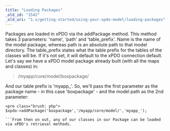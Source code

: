 ```yaml
---
title: "Loading Packages"
_old_id: "1542"
_old_uri: "1.x/getting-started/using-your-xpdo-model/loading-packages"
---
```


Packages are loaded in xPDO via the addPackage method. This method takes 3 parameters: 'name', 'path' and 'table\_prefix'. Name is the name of the model package, whereas path is an absolute path to that model directory. The table\_prefix states what the table prefix for the tables of the classes will be. If it's not set, it will default to the xPDO connection default. Let's say we have a xPDO model package already built (with all the maps and classes) in:

> /myapp/core/model/boxpackage/

And our table prefix is 'myapp\_'. So, we'll pass the first parameter as the package name - in this case 'boxpackage' - and the model path as the 2nd parameter:

```
<pre class="brush: php">
$xpdo->addPackage('boxpackage','/myapp/core/model/','myapp_');

```From then on out, any of our classes in our Package can be loaded via xPDO's retrieval methods.